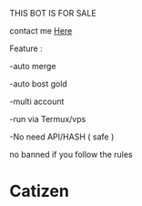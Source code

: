THIS BOT IS FOR SALE

contact me [Here](t.me/Nezuaoi)

Feature :

-auto merge

-auto bost gold

-multi account

-run via Termux/vps

-No need API/HASH ( safe )

no banned if you follow the rules
# Catizen
